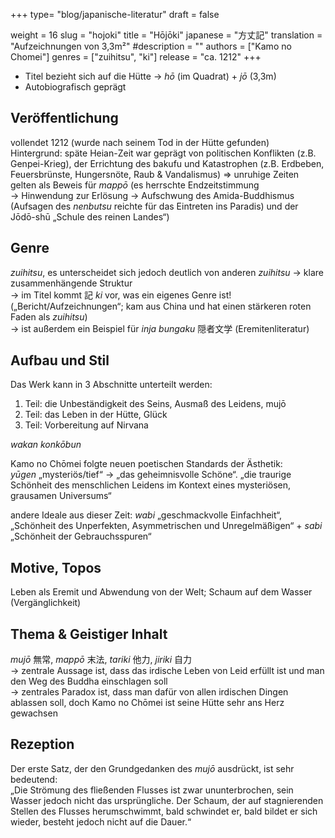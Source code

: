 +++
type= "blog/japanische-literatur"
draft = false

weight = 16
slug = "hojoki"
title = "Hōjōki"
japanese = "方丈記"
translation = "Aufzeichnungen von 3,3m²"
#description = ""
authors = ["Kamo no Chomei"]
genres = ["zuihitsu", "ki"]
release = "ca. 1212"
+++

- Titel bezieht sich auf die Hütte -> *hō* (im Quadrat) + *jō* (3,3m)
- Autobiografisch geprägt

## Veröffentlichung

vollendet 1212 (wurde nach seinem Tod in der Hütte gefunden)  
Hintergrund: späte Heian-Zeit war geprägt von politischen Konflikten (z.B. Genpei-Krieg), der Errichtung des bakufu und Katastrophen (z.B. Erdbeben, Feuersbrünste, Hungersnöte, Raub & Vandalismus) => unruhige Zeiten gelten als Beweis für *mappō* (es herrschte Endzeitstimmung  
-> Hinwendung zur Erlösung -> Aufschwung des Amida-Buddhismus (Aufsagen des *nenbutsu* reichte für das Eintreten ins Paradis) und der Jōdō-shū „Schule des reinen Landes“)

## Genre

*zuihitsu*, es unterscheidet sich jedoch deutlich von anderen *zuihitsu* -> klare zusammenhängende Struktur  
-> im Titel kommt 記 *ki* vor, was ein eigenes Genre ist! („Bericht/Aufzeichnungen“; kam aus China und hat einen stärkeren roten Faden als *zuihitsu*)  
-> ist außerdem ein Beispiel für *inja bungaku* 隠者文学 (Eremitenliteratur)

## Aufbau und Stil

Das Werk kann in 3 Abschnitte unterteilt werden:

1. Teil: die Unbeständigkeit des Seins, Ausmaß des Leidens, mujō  
2. Teil: das Leben in der Hütte, Glück  
3. Teil: Vorbereitung auf Nirvana

*wakan konkōbun*

Kamo no Chōmei folgte neuen poetischen Standards der Ästhetik:  
*yūgen* „mysteriös/tief“ -> „das geheimnisvolle Schöne“. „die traurige Schönheit des menschlichen Leidens im Kontext eines mysteriösen, grausamen Universums“

andere Ideale aus dieser Zeit: *wabi* „geschmackvolle Einfachheit“, „Schönheit des Unperfekten, Asymmetrischen und Unregelmäßigen“ + *sabi* „Schönheit der Gebrauchsspuren“

## Motive, Topos

Leben als Eremit und Abwendung von der Welt; Schaum auf dem Wasser (Vergänglichkeit)

## Thema & Geistiger Inhalt

*mujō* 無常, *mappō* 末法, *tariki* 他力, *jiriki* 自力  
-> zentrale Aussage ist, dass das irdische Leben von Leid erfüllt ist und man den Weg des Buddha einschlagen soll  
-> zentrales Paradox ist, dass man dafür von allen irdischen Dingen ablassen soll, doch Kamo no Chōmei ist seine Hütte sehr ans Herz gewachsen

## Rezeption

Der erste Satz, der den Grundgedanken des *mujō* ausdrückt, ist sehr bedeutend:  
„Die Strömung des fließenden Flusses ist zwar ununterbrochen, sein Wasser jedoch nicht das ursprüngliche. Der Schaum, der auf stagnierenden Stellen des Flusses herumschwimmt, bald schwindet er, bald bildet er sich wieder, besteht jedoch nicht auf die Dauer.“
